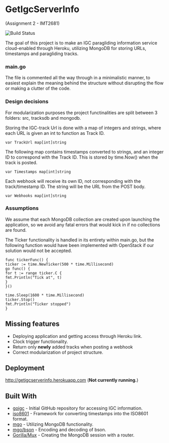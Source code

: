 # GetIgcServerInfo
(Assignment 2 - IMT2681)

![Build Status](https://img.shields.io/badge/build-Non--Operational-yellow.svg)

The goal of this project is to make an IGC paragliding information service cloud-enabled through Heroku, utilizing MongoDB for storing URLs, timestamps and paragliding tracks.

### main.go

The file is commented all the way through in a minimalistic manner, to easiest explain the meaning behind the structure without disrupting the flow or making a clutter of the code.

### Design decisions

For modularization purposes the project functinalities are split between 3 folders: src, tracksdb and mongodb.

Storing the IGC-track Url is done with a map of integers and strings, where each URL is given an int to function as Track ID.
```
var TrackUrl map[int]string
```

The following map contains timestamps converted to strings, and an integer ID to correspond with the Track ID. This is stored by time.Now() when the track is posted.
```
var Timestamps map[int]string
```

Each webhook will receive its own ID, not corresponding with the track/timestamp ID. The string will be the URL from the POST body.
```
var Webhooks map[int]string
```

### Assumptions

We assume that each MongoDB collection are created upon launching the application, so we avoid any fatal errors that would kick in if no collections are found.

The Ticker functionality is handled in its entirety within main.go, but the following function would have been implemented with OpenStack if our solution would not be accepted.
```
func tickerFunc() {
ticker := time.NewTicker(500 * time.Millisecond)
go func() {
for t := range ticker.C {
fmt.Println("Tick at", t)
}
}()

time.Sleep(1600 * time.Millisecond)
ticker.Stop()
fmt.Println("Ticker stopped")
}
```

## Missing features

* Deploying application and getting access through Heroku link.
* Clock trigger functionality.
* Return only **newly** added tracks when posting a webhook
* Correct modularization of project structure.


## Deployment



http://getigcserverinfo.herokuapp.com
(**Not currently running.**)

## Built With

* [goigc](github.com/marni/goigc) - Initial GitHub repository for accessing IGC information.
* [iso8601](github.com/p3lim/iso8601) - Framework for converting timestamps into the ISO8601 format.
* [mgo](gopkg.in/mgo.v2) - Utilizing MongoDB functionality.
* [mgo/bson](gopkg.in/mgo.v2/bson) - Encoding and decoding of bson.
* [Gorilla/Mux](github.com/gorilla/mux) - Creating the MongoDB session with a router.




